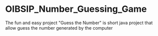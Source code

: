 # OIBSIP_Number_Guessing_Game
The fun and easy project "Guess  the Number" is  short java project that allow guess the number generated by the computer
